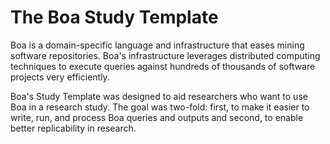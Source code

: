 # The Boa Study Template

Boa is a domain-specific language and infrastructure that eases mining software repositories. Boa's infrastructure leverages distributed computing techniques to execute queries against hundreds of thousands of software projects very efficiently.

Boa's Study Template was designed to aid researchers who want to use Boa in a research study.  The goal was two-fold: first, to make it easier to write, run, and process Boa queries and outputs and second, to enable better replicability in research.

